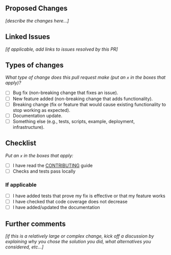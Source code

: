## Proposed Changes

_[describe the changes here...]_

## Linked Issues

_[if applicable, add links to issues resolved by this PR]_

## Types of changes

_What type of change does this pull request make (put an `x` in the boxes that apply)?_

- [ ] Bug fix (non-breaking change that fixes an issue).
- [ ] New feature added (non-breaking change that adds functionality).
- [ ] Breaking change (fix or feature that would cause existing functionality to stop working as expected).
- [ ] Documentation update.
- [ ] Something else (e.g., tests, scripts, example, deployment, infrastructure).

## Checklist

_Put an `x` in the boxes that apply:_

  - [ ] I have read the [CONTRIBUTING](/CONTRIBUTING.md) guide
  - [ ] Checks and tests pass locally

### If applicable

  - [ ] I have added tests that prove my fix is effective or that my feature works
  - [ ] I have checked that code coverage does not decrease
  - [ ] I have added/updated the documentation

## Further comments

_[if this is a relatively large or complex change, kick off a discussion by explaining why you chose the solution you did, what alternatives you considered, etc...]_
